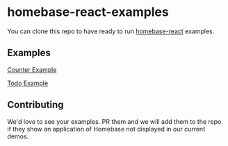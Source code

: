 # homebase-react-examples

You can clone this repo to have ready to run [homebase-react](https://github.com/homebaseio/homebase-react) examples.

## Examples
[Counter Example](https://github.com/homebaseio/create-homebase-app/tree/main/examples/counter-example)

[Todo Example](https://github.com/homebaseio/create-homebase-app/tree/main/examples/todo-example)

## Contributing
We'd love to see your examples. PR them and we will add them to the repo if they show an application of Homebase not displayed in our current demos.
